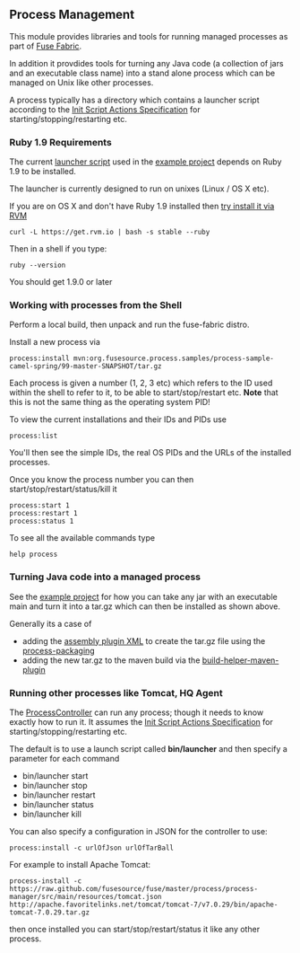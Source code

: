## Process Management

This module provides libraries and tools for running managed processes as part of [Fuse Fabric](http://fuse.fusesource.org/fabric/index.html).

In addition it provdides tools for turning any Java code (a collection of jars and an executable class name) into a stand alone process which can be managed on Unix like other processes.

A process typically has a directory which contains a launcher script according to the [Init Script Actions Specification](http://refspecs.freestandards.org/LSB_3.1.1/LSB-Core-generic/LSB-Core-generic/iniscrptact.html) for starting/stopping/restarting etc.

### Ruby 1.9 Requirements

The current [launcher script](https://github.com/fusesource/fuse/blob/master/process/process-launcher/src/main/distro/bin/launcher.rb#L18) used in the [example project](https://github.com/fusesource/fuse/blob/master/process/samples/process-sample-camel-spring/) depends on Ruby 1.9 to be installed.

The launcher is currently designed to run on unixes (Linux / OS X etc).

If you are on OS X and don't have Ruby 1.9 installed then [try install it via RVM](https://rvm.io/rvm/install/)

    curl -L https://get.rvm.io | bash -s stable --ruby

Then in a shell if you type:

    ruby --version

You should get 1.9.0 or later

### Working with processes from the Shell

Perform a local build, then unpack and run the fuse-fabric distro.

Install a new process via

    process:install mvn:org.fusesource.process.samples/process-sample-camel-spring/99-master-SNAPSHOT/tar.gz

Each process is given a number (1, 2, 3 etc) which refers to the ID used within the shell to refer to it, to be able to start/stop/restart etc. **Note** that this is not the same thing as the operating system PID!

To view the current installations and their IDs and PIDs use

    process:list

You'll then see the simple IDs, the real OS PIDs and the URLs of the installed processes.

Once you know the process number you can then start/stop/restart/status/kill it

    process:start 1
    process:restart 1
    process:status 1

To see all the available commands type

    help process

### Turning Java code into a managed process

See the [example project](https://github.com/fusesource/fuse/blob/master/process/samples/process-sample-camel-spring/pom.xml#L82) for how you can take any jar with an executable main and turn it into a tar.gz which can then be installed as shown above.

Generally its a case of

* adding the [assembly plugin XML](https://github.com/fusesource/fuse/blob/master/process/samples/pom.xml#L72) to create the tar.gz file using the [process-packaging](https://github.com/fusesource/fuse/tree/master/process/process-packaging)
* adding the new tar.gz to the maven build via the [build-helper-maven-plugin](https://github.com/fusesource/fuse/blob/master/process/samples/process-sample-camel-spring/pom.xml#L89)

### Running other processes like Tomcat, HQ Agent

The [ProcessController](https://github.com/fusesource/fuse/blob/master/process/process-manager/src/main/java/org/fusesource/process/manager/ProcessController.java#L34) can run any process; though it needs to know exactly how to run it. It assumes the [Init Script Actions Specification](http://refspecs.freestandards.org/LSB_3.1.1/LSB-Core-generic/LSB-Core-generic/iniscrptact.html) for starting/stopping/restarting etc.

The default is to use a launch script called **bin/launcher** and then specify a parameter for each command

* bin/launcher start
* bin/launcher stop
* bin/launcher restart
* bin/launcher status
* bin/launcher kill

You can also specify a configuration in JSON for the controller to use:

    process:install -c urlOfJson urlOfTarBall

For example to install Apache Tomcat:

    process-install -c https://raw.github.com/fusesource/fuse/master/process/process-manager/src/main/resources/tomcat.json http://apache.favoritelinks.net/tomcat/tomcat-7/v7.0.29/bin/apache-tomcat-7.0.29.tar.gz

then once installed you can start/stop/restart/status it like any other process.




